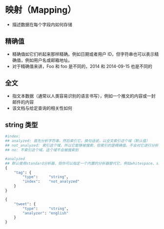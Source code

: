 # 映射（Mapping）

- 描述数据在每个字段内如何存储

## 精确值

- 精确值如它们听起来那样精确。例如日期或者用户 ID，但字符串也可以表示精确值，例如用户名或邮箱地址。
- 对于精确值来讲，Foo 和 foo 是不同的，2014 和 2014-09-15 也是不同的

## 全文

- 指文本数据（通常以人类容易识别的语言书写），例如一个推文的内容或一封邮件的内容
- 该文档与给定查询的相关性如何

## string 类型

```python
#index:
## analyzed: 首先分析字符串，然后索引它。换句话说，以全文索引这个域（默认值）
## not_analyzed: 索引这个域，所以它能够被搜索，但索引的是精确值。不会对它进行分析
## no: 不索引这个域。这个域不会被搜索到

#analyzed
## 默认使用standard分析器，但你可以指定一个内置的分析器替代它，例如whitespace、simple和english
{
    "tag": {
        "type":     "string",
        "index":    "not_analyzed"
    }
}

{
    "tweet": {
        "type":     "string",
        "analyzer": "english"
    }
}
```

